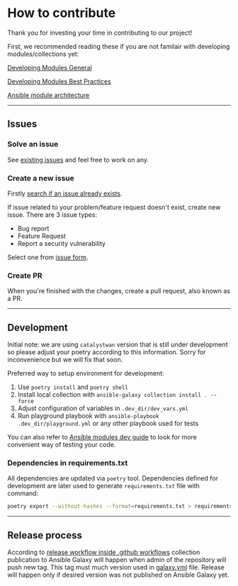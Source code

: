 # How to contribute

Thank you for investing your time in contributing to our project!

First, we recommended reading these if you are not familair with developing modules/collections yet:

[Developing Modules General](https://docs.ansible.com/ansible/latest/dev_guide/developing_modules_general.html)

[Developing Modules Best Practices](https://docs.ansible.com/ansible/latest/dev_guide/developing_modules_best_practices.html)

[Ansible module architecture](https://docs.ansible.com/ansible/latest/dev_guide/developing_program_flow_modules.html)

---

## Issues

### Solve an issue

See [existing issues](https://github.com/cisco-open/ansible-collection-catalystwan/issues) and feel free to work on any.

### Create a new issue

Firstly [search if an issue already exists](https://github.com/cisco-open/ansible-collection-catalystwan/issues).

If issue related to your problem/feature request doesn't exist, create new issue.
There are 3 issue types:

- Bug report
- Feature Request
- Report a security vulnerability

Select one from [issue form](https://github.com/cisco-open/ansible-collection-catalystwan/issues/new/choose).

### Create PR

When you're finished with the changes, create a pull request, also known as a PR.

---

## Development

Initial note: we are using `catalystwan` version that is still under development so please adjust your poetry according to this information.
Sorry for inconvenience but we will fix that soon.

Preferred way to setup environment for development:

1. Use `poetry install` and `poetry shell`
2. Install local collection with `ansible-galaxy collection install . --force`
3. Adjust configuration of variables in ``.dev_dir/dev_vars.yml``
4. Run playground playbook with `ansible-playbook .dev_dir/playground.yml` or any other playbook used for tests

You can also refer to [Ansible modules dev guide](https://docs.ansible.com/ansible/latest/dev_guide/developing_modules_general.html#verifying-your-module-code) to look for more convenient way of
testing your code.

### Dependencies in requirements.txt

All dependencies are updated via `poetry` tool. Dependencies defined for development are later used to generate `requirements.txt` file with command:

```bash
poetry export --without-hashes --format=requirements.txt > requirements.txt
```

---

## Release process

According to [release workflow inside .github workflows](../.github/workflows/release-from-tag.yml) collection publication to Ansible Galaxy will happen when admin of the repository will push new tag.
This tag must much version used in [galaxy.yml](../galaxy.yml) file.
Release will happen only if desired version was not published on Ansible Galaxy yet.
